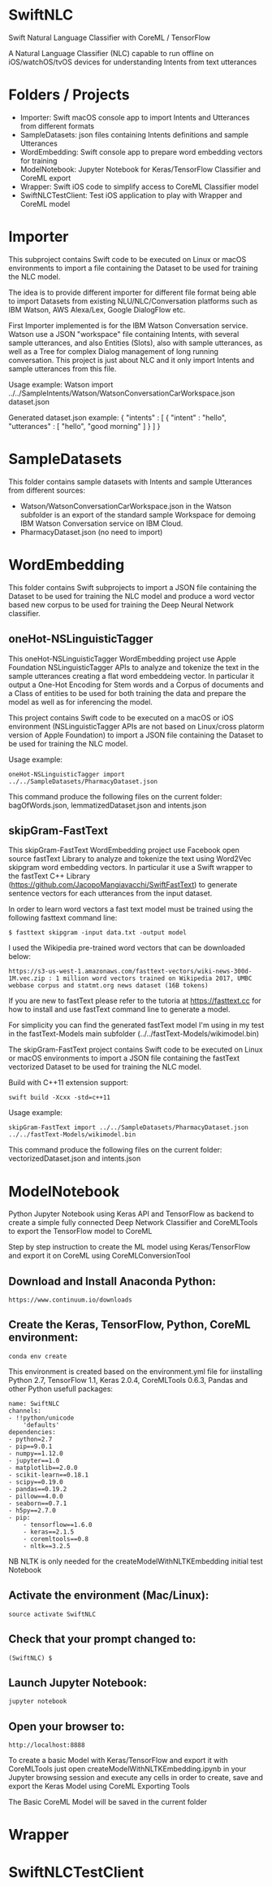 # SwiftNLC
Swift Natural Language Classifier with CoreML / TensorFlow

A Natural Language Classifier (NLC) capable to run offline on iOS/watchOS/tvOS devices for understanding Intents from text utterances


# Folders / Projects

- Importer: Swift macOS console app to import Intents and Utterances from different formats
- SampleDatasets: json files containing Intents definitions and sample Utterances
- WordEmbedding: Swift console app to prepare word embedding vectors for training
- ModelNotebook: Jupyter Notebook for Keras/TensorFlow Classifier and CoreML export
- Wrapper: Swift iOS code to simplify access to CoreML Classifier model
- SwiftNLCTestClient: Test iOS application to play with Wrapper and CoreML model


# Importer

This subproject contains Swift code to be executed on Linux or macOS environments to import a file containing the Dataset to be used for training the NLC model.

The idea is to provide different importer for different file format being able to import Datasets from existing NLU/NLC/Conversation platforms such as IBM Watson, AWS Alexa/Lex, Google DialogFlow etc.

First Importer implemented is for the IBM Watson Conversation service.  Watson use a JSON "workspace" file containing Intents, with several sample utterances, and also Entities (Slots), also with sample utterances, as well as a Tree for complex Dialog management of long running conversation.  This project is just about NLC and it only import Intents and sample utterances from this file.

Usage example:
    Watson import ../../SampleIntents/Watson/WatsonConversationCarWorkspace.json dataset.json


Generated dataset.json example:
    {
        "intents" : [
            {
                "intent" : "hello",
                "utterances" : [
                    "hello",
                    "good morning"
                ]
            }
        ]
    }
    


# SampleDatasets

This folder contains sample datasets with Intents and sample Utterances from different sources:
- Watson/WatsonConversationCarWorkspace.json in the Watson subfolder is an export of the standard sample Workspace for demoing IBM Watson Conversation service on IBM Cloud.
- PharmacyDataset.json (no need to import)


# WordEmbedding

This folder contains Swift subprojects to import a JSON file containing the Dataset to be used for training the NLC model and produce a word vector based new corpus to be used for training the Deep Neural Network classifier.

## oneHot-NSLinguisticTagger

This oneHot-NSLinguisticTagger WordEmbedding project use Apple Foundation NSLinguisticTagger APIs to analyze and tokenize the text in the sample utterances creating a flat word embeddeing vector. In particular it output a One-Hot Encoding for Stem words and a Corpus of documents and a Class of entities to be used for both training the data and prepare the model as well as for inferencing the model.

This project contains Swift code to be executed on a macOS or iOS environment (NSLinguisticTagger APIs are not based on Linux/cross platorm version of Apple Foundation) to import a JSON file containing the Dataset to be used for training the NLC model. 

Usage example:

    oneHot-NSLinguisticTagger import ../../SampleDatasets/PharmacyDataset.json 
    

This command produce the following files on the current folder: bagOfWords.json, lemmatizedDataset.json and intents.json


## skipGram-FastText

This skipGram-FastText WordEmbedding project use Facebook open source fastText Library to analyze and tokenize the text using Word2Vec skipgram word embedding vectors. In particular it use a Swift wrapper to the fastText C++ Library  (https://github.com/JacopoMangiavacchi/SwiftFastText) to generate sentence vectors for each utterances from the input dataset.

In order to learn word vectors a fast text model must be trained using the following fasttext command line:

    $ fasttext skipgram -input data.txt -output model

I used the Wikipedia pre-trained word vectors that can be downloaded below:
    
    https://s3-us-west-1.amazonaws.com/fasttext-vectors/wiki-news-300d-1M.vec.zip : 1 million word vectors trained on Wikipedia 2017, UMBC webbase corpus and statmt.org news dataset (16B tokens)


If you are new to fastText please refer to the tutoria at https://fasttext.cc for how to install and use fastText command line to generate a model.

For simplicity you can find the generated fastText model I'm using in my test in the fastText-Models main subfolder (../../fastText-Models/wikimodel.bin)


The skipGram-FastText project contains Swift code to be executed on Linux or macOS environments to import a JSON file containing the fastText vectorized Dataset to be used for training the NLC model. 

Build with C++11 extension support:

    swift build -Xcxx -std=c++11


Usage example:
    
    skipGram-FastText import ../../SampleDatasets/PharmacyDataset.json ../../fastText-Models/wikimodel.bin


This command produce the following files on the current folder: vectorizedDataset.json and intents.json


# ModelNotebook

Python Jupyter Notebook using Keras API and TensorFlow as backend to create a simple fully connected Deep Network Classifier and CoreMLTools to export the TensorFlow model to CoreML

Step by step instruction to create the ML model using Keras/TensorFlow and export it on CoreML using CoreMLConversionTool 

## Download and Install Anaconda Python:
    https://www.continuum.io/downloads


## Create the Keras, TensorFlow, Python, CoreML environment:
    conda env create

This environment is created based on the environment.yml file for iinstalling Python 2.7, TensorFlow 1.1, Keras 2.0.4, CoreMLTools 0.6.3, Pandas and other Python usefull packages:


    name: SwiftNLC
    channels:
    - !!python/unicode
        'defaults'
    dependencies:
    - python=2.7
    - pip==9.0.1
    - numpy==1.12.0
    - jupyter==1.0
    - matplotlib==2.0.0
    - scikit-learn==0.18.1
    - scipy==0.19.0
    - pandas==0.19.2
    - pillow==4.0.0
    - seaborn==0.7.1
    - h5py==2.7.0
    - pip:
        - tensorflow==1.6.0
        - keras==2.1.5
        - coremltools==0.8
        - nltk==3.2.5


NB NLTK is only needed for the createModelWithNLTKEmbedding initial test Notebook


## Activate the environment (Mac/Linux):
    source activate SwiftNLC

## Check that your prompt changed to:
    (SwiftNLC) $

## Launch Jupyter Notebook:
    jupyter notebook

## Open your browser to:
    http://localhost:8888


To create a basic Model with Keras/TensorFlow and export it with CoreMLTools just open createModelWithNLTKEmbedding.ipynb in your Jupyter browsing session and execute any cells in order to create, save and export the Keras Model using CoreML Exporting Tools


The Basic CoreML Model will be saved in the current folder 




# Wrapper


# SwiftNLCTestClient



